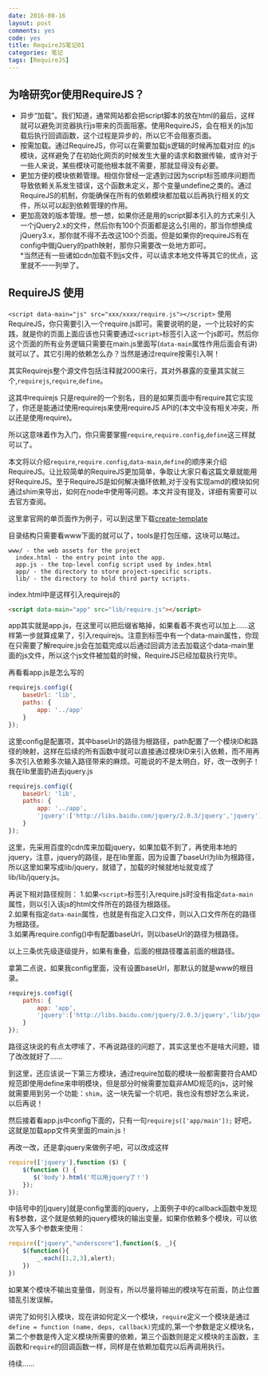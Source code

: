 ```yaml
---
date: 2016-08-16
layout: post
comments: yes
code: yes
title: RequireJS笔记01
categories: 笔记
tags: [RequireJS]
---
```


## 为啥研究or使用RequireJS？
* 异步“加载”。我们知道，通常网站都会把script脚本的放在html的最后，这样就可以避免浏览器执行js带来的页面阻塞。使用RequireJS，会在相关的js加载后执行回调函数，这个过程是异步的，所以它不会阻塞页面。  
* 按需加载。通过RequireJS，你可以在需要加载js逻辑的时候再加载对应 的js模块，这样避免了在初始化网页的时候发生大量的请求和数据传输，或许对于一些人来说，某些模块可能他根本就不需要，那就显得没有必要。  
* 更加方便的模块依赖管理。相信你曾经一定遇到过因为script标签顺序问题而导致依赖关系发生错误，这个函数未定义，那个变量undefine之类的。通过RequireJS的机制，你能确保在所有的依赖模块都加载以后再执行相关的文件，所以可以起到依赖管理的作用。  
* 更加高效的版本管理。想一想，如果你还是用的script脚本引入的方式来引入一个jQuery2.x的文件，然后你有100个页面都是这么引用的，那当你想换成jQuery3.x，那你就不得不去改这100个页面。但是如果你的requireJS有在config中做jQuery的path映射，那你只需要改一处地方即可。  
  *当然还有一些诸如cdn加载不到js文件，可以请求本地文件等其它的优点，这里就不一一列举了。  

## RequireJS 使用
`<script data-main="js" src="xxx/xxxx/require.js"></script>`
使用RequireJS，你只需要引入一个require.js即可。需要说明的是，一个比较好的实践，就是你的页面上面应该也只需要通过`<script>`标签引入这一个js即可。然后你这个页面的所有业务逻辑只需要在main.js里面写(`data-main`属性作用后面会有讲)就可以了。其它引用的依赖怎么办？当然是通过require按需引入啊！

其实Requirejs整个源文件包括注释就2000来行，其对外暴露的变量其实就三个,`requirejs`,`require`,`define`。

这其中requirejs 只是require的一个别名，目的是如果页面中有require其它实现了，你还是能通过使用requirejs来使用requireJS API的(本文中没有相关冲突，所以还是使用require)。

所以这意味着作为入门，你只需要掌握`require`,`require.config`,`define`这三样就可以了。

本文将以介绍`require`,`require.config`,`data-main`,`define`的顺序来介绍RequireJS。让比较简单的RequireJS更加简单，争取让大家只看这篇文章就能用好RequireJS。至于RequireJS是如何解决循环依赖,对于没有实现amd的模块如何通过shim来导出，如何在node中使用等问题。本文并没有提及，详细有需要可以去官方查阅。

这里拿官网的单页面作为例子，可以到这里下载[create-template](https://github.com/volojs/create-template)

目录结构只需要看www下面的就可以了，tools是打包压缩，这块可以略过。

```
www/ - the web assets for the project
  index.html - the entry point into the app.
  app.js - the top-level config script used by index.html
  app/ - the directory to store project-specific scripts.
  lib/ - the directory to hold third party scripts.
```

index.html中是这样引入requirejs的
```html
<script data-main="app" src="lib/require.js"></script>
```

app其实就是app.js，在这里可以把后缀省略掉，如果看着不爽也可以加上……这样第一步就算成果了，引入requirejs。注意到标签中有一个data-main属性，你现在只需要了解require.js会在加载完成以后通过回调方法去加载这个data-main里面的js文件，所以这个js文件被加载的时候，RequireJS已经加载执行完毕。

再看看app.js是怎么写的

```js
requirejs.config({
    baseUrl: 'lib',
    paths: {
        app: '../app'
    }
});
```
这里config是配置项，其中baseUrl的路径为根路径，path配置了一个模块ID和路径的映射，这样在后续的所有函数中就可以直接通过模块ID来引入依赖，而不用再多次引入依赖多次输入路径带来的麻烦。可能说的不是太明白，好，改一改例子！我在lib里面扔进去jquery.js

```js
requirejs.config({
    baseUrl: 'lib',
    paths: {
        app: '../app',
        'jquery':['http://libs.baidu.com/jquery/2.0.3/jquery','jquery']
    }
});
```
这里，先采用百度的cdn库来加载jquery，如果加载不到了，再使用本地的jquery，注意，jquery的路径，是在lib里面，因为设置了baseUrl为lib为根路径，所以这里如果写成lib/jquery，就错了，加载的时候就地址就变成了lib/lib/jquery.js。

再说下相对路径规则：
1.如果`<script>`标签引入require.js时没有指定`data-main`属性，则以引入该js的html文件所在的路径为根路径。  
2.如果有指定`data-main`属性，也就是有指定入口文件，则以入口文件所在的路径为根路径。  
3.如果再require.config()中有配置baseUrl，则以baseUrl的路径为根路径。

以上三条优先级逐级提升，如果有重叠，后面的根路径覆盖前面的根路径。

拿第二点说，如果我config里面，没有设置baseUrl，那默认的就是www的根目录。
```js
requirejs.config({
    paths: {
        app: 'app',
        'jquery':['http://libs.baidu.com/jquery/2.0.3/jquery','lib/jquery']
    }
});
```
路径这块说的有点太啰嗦了，不再说路径的问题了，其实这里也不是啥大问题，错了改改就好了……

到这里，还应该说一下第三方模块，通过require加载的模块一般都需要符合AMD规范即使用define来申明模块，但是部分时候需要加载非AMD规范的js，这时候就需要用到另一个功能：`shim`，这一块先留一个坑吧，我也没有想好怎么来说，以后再说！

然后接着看app.js中config下面的，只有一句`requirejs(['app/main']);`
好吧，这就是加载app文件夹里面的main.js！

再改一改，还是拿jquery来做例子吧，可以改成这样
```js
require(['jquery'],function ($) {
    $(function () {
       $('body').html('可以用jquery了！')
    });
});
```
中括号中的[jquery]就是config里面的jquery，上面例子中的callback函数中发现有$参数，这个就是依赖的jquery模块的输出变量，如果你依赖多个模块，可以依次写入多个参数来使用：
```js
require(["jquery","underscore"],function($, _){
    $(function(){
        _.each([1,2,3],alert);
    })
})
```
如果某个模块不输出变量值，则没有，所以尽量将输出的模块写在前面，防止位置错乱引发误解。

讲完了如何引入模块，现在讲如何定义一个模块，`require`定义一个模块是通过` define = function (name, deps, callback)`完成的,第一个参数是定义模块名，第二个参数是传入定义模块所需要的依赖，第三个函数则是定义模块的主函数，主函数和`require`的回调函数一样，同样是在依赖加载完以后再调用执行。

待续……